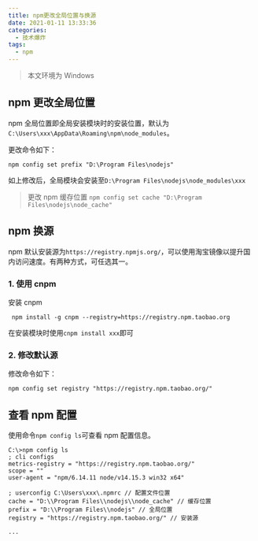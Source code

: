 ```yaml
---
title: npm更改全局位置与换源
date: 2021-01-11 13:33:36
categories:
  - 技术爆炸
tags:
  - npm
---
```


> 本文环境为 Windows

## npm 更改全局位置

npm 全局位置即全局安装模块时的安装位置，默认为`C:\Users\xxx\AppData\Roaming\npm\node_modules`。

更改命令如下：

```
npm config set prefix "D:\Program Files\nodejs"
```

<!-- more -->

如上修改后，全局模块会安装至`D:\Program Files\nodejs\node_modules\xxx`

> 更改 npm 缓存位置 `npm config set cache "D:\Program Files\nodejs\node_cache"`

## npm 换源

npm 默认安装源为`https://registry.npmjs.org/`，可以使用淘宝镜像以提升国内访问速度。有两种方式，可任选其一。

### 1. 使用 cnpm

安装 cnpm

```
 npm install -g cnpm --registry=https://registry.npm.taobao.org
```

在安装模块时使用`cnpm install xxx`即可

### 2. 修改默认源

修改命令如下：

```
npm config set registry "https://registry.npm.taobao.org/"
```

## 查看 npm 配置

使用命令`npm config ls`可查看 npm 配置信息。

```
C:\>npm config ls
; cli configs
metrics-registry = "https://registry.npm.taobao.org/"
scope = ""
user-agent = "npm/6.14.11 node/v14.15.3 win32 x64"

; userconfig C:\Users\xxx\.npmrc // 配置文件位置
cache = "D:\\Program Files\\nodejs\\node_cache" // 缓存位置
prefix = "D:\\Program Files\\nodejs" // 全局位置
registry = "https://registry.npm.taobao.org/" // 安装源

...
```
